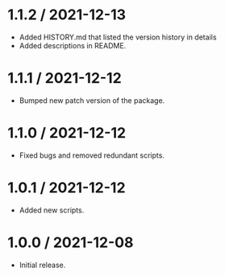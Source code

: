 1.1.2 / 2021-12-13
==================

  * Added HISTORY.md that listed the version history in details
  * Added descriptions in README.

1.1.1 / 2021-12-12
==================

  * Bumped new patch version of the package.

1.1.0 / 2021-12-12
==================

  * Fixed bugs and removed redundant scripts.

1.0.1 / 2021-12-12
==================

  * Added new scripts.

1.0.0 / 2021-12-08
==================

  * Initial release.
